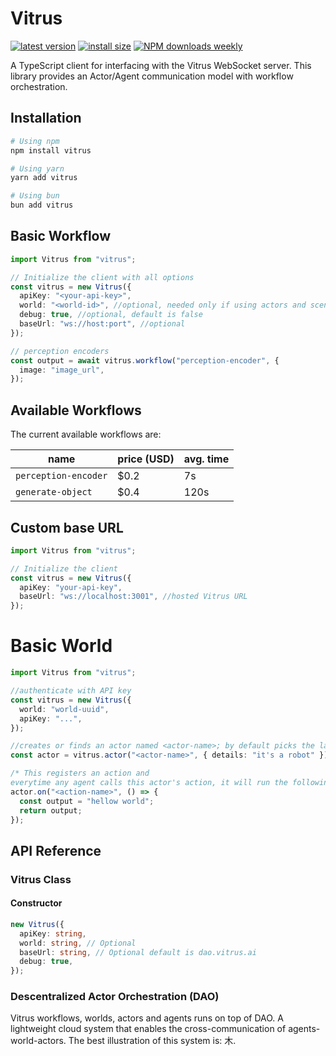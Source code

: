 # Vitrus
[![latest version](https://badgen.net/npm/v/vitrus?label=latest)](https://www.npmjs.com/package/vitrus)
[![install size](https://badgen.net/packagephobia/install/vitrus?label=npm+install)](https://packagephobia.now.sh/result?p=vitrus)
[![NPM downloads weekly](https://badgen.net/npm/dw/vitrus?label=npm+downloads&color=purple)](https://www.npmjs.com/package/vitrus)

A TypeScript client for interfacing with the Vitrus WebSocket server. This library provides an Actor/Agent communication model with workflow orchestration.

## Installation

```bash
# Using npm
npm install vitrus

# Using yarn
yarn add vitrus

# Using bun
bun add vitrus
```

## Basic Workflow

```typescript
import Vitrus from "vitrus";

// Initialize the client with all options
const vitrus = new Vitrus({
  apiKey: "<your-api-key>",
  world: "<world-id>", //optional, needed only if using actors and scenes
  debug: true, //optional, default is false
  baseUrl: "ws://host:port", //optional
});

// perception encoders
const output = await vitrus.workflow("perception-encoder", {
  image: "image_url",
});
```

## Available Workflows

The current available workflows are:

| name                 | price (USD) | avg. time |
| -------------------- | ----------- | --------- |
| `perception-encoder` | $0.2        | 7s        |
| `generate-object`    | $0.4        | 120s      |

## Custom base URL

```typescript
import Vitrus from "vitrus";

// Initialize the client
const vitrus = new Vitrus({
  apiKey: "your-api-key",
  baseUrl: "ws://localhost:3001", //hosted Vitrus URL
});
```

# Basic World

```ts
import Vitrus from "vitrus";

//authenticate with API key
const vitrus = new Vitrus({
  world: "world-uuid",
  apiKey: "...",
});

//creates or finds an actor named <actor-name>; by default picks the last one
const actor = vitrus.actor("<actor-name>", { details: "it's a robot" });

/* This registers an action and
everytime any agent calls this actor's action, it will run the following*/
actor.on("<action-name>", () => {
  const output = "hellow world";
  return output;
});
```

## API Reference

### Vitrus Class

#### Constructor

```typescript
new Vitrus({
  apiKey: string,
  world: string, // Optional
  baseUrl: string, // Optional default is dao.vitrus.ai
  debug: true,
});
```
### Descentralized Actor Orchestration (DAO)
Vitrus workflows, worlds, actors and agents runs on top of DAO. A lightweight cloud system that enables the cross-communication of agents-world-actors. The best illustration of this system is: 木.

